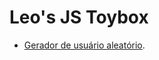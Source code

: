 # Leo's JS Toybox
* [Gerador de usuário aleatório](https://anotherleo.github.io/leo-projects/studies/vue-traversy-course/random-generator/index.html).